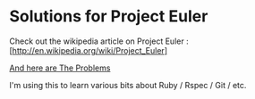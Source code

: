 Solutions for Project Euler
================

Check out the wikipedia article on Project Euler : [http://en.wikipedia.org/wiki/Project_Euler]

[And here are The Problems](http://projecteuler.net/problems) 

I'm using this to learn various bits about Ruby / Rspec / Git / etc.
